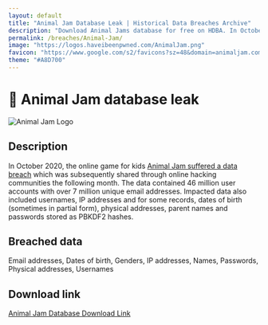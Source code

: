 ```yaml
---
layout: default
title: "Animal Jam Database Leak | Historical Data Breaches Archive"
description: "Download Animal Jams database for free on HDBA. In October 2020, the online game for kids Animal Jam suffered a data breachwhich was subsequently shared through online hacking communities the following month."
permalink: /breaches/Animal-Jam/
image: "https://logos.haveibeenpwned.com/AnimalJam.png"
favicon: "https://www.google.com/s2/favicons?sz=48&domain=animaljam.com"
theme: "#A8D700"
---
```


# 🐼 Animal Jam database leak

![Animal Jam Logo](https://logos.haveibeenpwned.com/AnimalJam.png)

## Description

In October 2020, the online game for kids <a href="https://redirect.trace.rip/?url=https://www.animaljam.com/en/2020databreach" target="_blank" rel="noopener">Animal Jam suffered a data breach</a> which was subsequently shared through online hacking communities the following month. The data contained 46 million user accounts with over 7 million unique email addresses. Impacted data also included usernames, IP addresses and for some records, dates of birth (sometimes in partial form), physical addresses, parent names and passwords stored as PBKDF2 hashes.

## Breached data

Email addresses, Dates of birth, Genders, IP addresses, Names, Passwords, Physical addresses, Usernames

## Download link

<a href="https://redirect.trace.rip/?url=https://buzzheavier.com/hqiqv3h0cjiu" target="_blank" rel="noopener">Animal Jam Database Download Link</a>